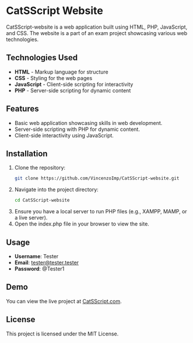 # CatSScript Website

CatSScript-website is a web application built using HTML, PHP, JavaScript, and CSS. The website is a part of an exam project showcasing various web technologies.

## Technologies Used
- **HTML** - Markup language for structure
- **CSS** - Styling for the web pages
- **JavaScript** - Client-side scripting for interactivity
- **PHP** - Server-side scripting for dynamic content

## Features
- Basic web application showcasing skills in web development.
- Server-side scripting with PHP for dynamic content.
- Client-side interactivity using JavaScript.

## Installation
1. Clone the repository:
   ```bash
   git clone https://github.com/VincenzoImp/CatSScript-website.git
   ```
2. Navigate into the project directory:
   ```bash
   cd CatSScript-website
   ```
3. Ensure you have a local server to run PHP files (e.g., XAMPP, MAMP, or a live server).
4. Open the index.php file in your browser to view the site.

## Usage
- **Username**: Tester
- **Email**: tester@tester.tester
- **Password**: @Tester1

## Demo
You can view the live project at [CatSScript.com](https://catsscript.com).

## License
This project is licensed under the MIT License.
